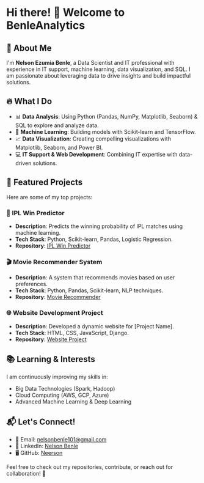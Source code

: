 # Hi there! 👋 Welcome to BenleAnalytics

## 🚀 About Me
I'm **Nelson Ezumia Benle**, a Data Scientist and IT professional with experience in IT support, machine learning, data visualization, and SQL. I am passionate about leveraging data to drive insights and build impactful solutions.

## 🔥 What I Do
- 📊 **Data Analysis**: Using Python (Pandas, NumPy, Matplotlib, Seaborn) & SQL to explore and analyze data.
- 🤖 **Machine Learning**: Building models with Scikit-learn and TensorFlow.
- 📈 **Data Visualization**: Creating compelling visualizations with Matplotlib, Seaborn, and Power BI.
- 💻 **IT Support & Web Development**: Combining IT expertise with data-driven solutions.

## 📂 Featured Projects
Here are some of my top projects:

### 🏏 IPL Win Predictor
- **Description**: Predicts the winning probability of IPL matches using machine learning.
- **Tech Stack**: Python, Scikit-learn, Pandas, Logistic Regression.
- **Repository**: [IPL Win Predictor](https://github.com/Neerson/IPL-Win-Predictor)

### 🎬 Movie Recommender System
- **Description**: A system that recommends movies based on user preferences.
- **Tech Stack**: Python, Pandas, Scikit-learn, NLP techniques.
- **Repository**: [Movie Recommender](https://github.com/Neerson/Movie-Recommender)

### 🌐 Website Development Project
- **Description**: Developed a dynamic website for [Project Name].
- **Tech Stack**: HTML, CSS, JavaScript, Django.
- **Repository**: [Website Project](https://github.com/Neerson/Website-Project)

## 📚 Learning & Interests
I am continuously improving my skills in:
- Big Data Technologies (Spark, Hadoop)
- Cloud Computing (AWS, GCP, Azure)
- Advanced Machine Learning & Deep Learning

## 📬 Let's Connect!
- 📧 Email: [nelsonbenle101@gmail.com](mailto:nelsonbenle101@gmail.com)
- 🔗 LinkedIn: [Nelson Benle](https://www.linkedin.com/in/nelson-benle-a1961921b)
- 🖥 GitHub: [Neerson](https://github.com/Neerson)

Feel free to check out my repositories, contribute, or reach out for collaboration! 🚀
